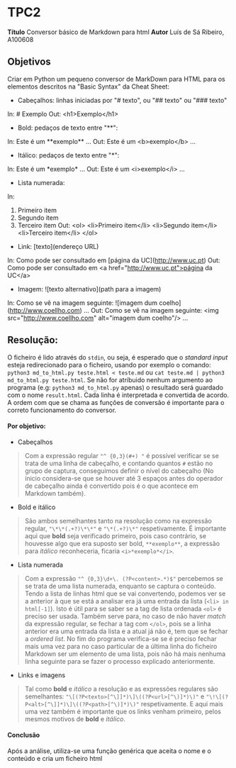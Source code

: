 # TPC2

**Título** Conversor básico de Markdown para html
**Autor** Luís de Sá Ribeiro, A100608

## Objetivos

Criar em Python um pequeno conversor de MarkDown para HTML para os elementos descritos na "Basic Syntax" da Cheat Sheet:

- Cabeçalhos: linhas iniciadas por "# texto", ou "## texto" ou "### texto"

In: # Exemplo
Out: \<h1>Exemplo\</h1>

- Bold: pedaços de texto entre "**":

In: Este é um \*\*exemplo\*\* ...
Out: Este é um \<b>exemplo\</b> ...

- Itálico: pedaços de texto entre "*":

In: Este é um \*exemplo\* ...
Out: Este é um \<i>exemplo\</i> ...

- Lista numerada:

In:
1. Primeiro item
2. Segundo item
3. Terceiro item
Out:
\<ol>
\<li>Primeiro item\</li>
\<li>Segundo item\</li>
\<li>Terceiro item\</li>
\</ol>

- Link: [texto](endereço URL)

In: Como pode ser consultado em \[página da UC](http://www.uc.pt)
Out: Como pode ser consultado em \<a href="http://www.uc.pt">página da UC\</a>

- Imagem: ![texto alternativo](path para a imagem)

In: Como se vê na imagem seguinte: \!\[imagem dum coelho](http://www.coellho.com) ...
Out: Como se vê na imagem seguinte: \<img src="http://www.coellho.com" alt="imagem dum coelho"/> ...

## Resolução:

O ficheiro é lido através do `stdin`, ou seja, é esperado que o *standard input* esteja redirecionado para o ficheiro, usando por exemplo o comando: `python3 md_to_html.py teste.html < teste.md` ou `cat teste.md | python3 md_to_html.py teste.html`. Se não for atríbuido nenhum argumento ao programa (e.g: `python3 md_to_html.py` apenas) o resultado será guardado com o nome `result.html`. Cada linha é interpretada e convertida de acordo. A ordem com que se chama as funções de conversão é importante para o correto funcionamento do conversor.

#### Por objetivo:

* Cabeçalhos
> Com a expressão regular `"^ {0,3}(#+) "` é possível verificar se se trata de uma linha de cabeçalho, e contando quantos `#` estão no grupo de captura, conseguimos definir o nível do cabeçalho (No ínicio considera-se que se houver até 3 espaços antes do operador de cabeçalho ainda é convertido pois é o que acontece em Markdown também).

* Bold e itálico
> São ambos semelhantes tanto na resolução como na expressão regular, `"\*\*(.+?)\*\*"` e `"\*(.+?)\*"` respetivamente. É importante aqui que **bold** seja verificado primeiro, pois caso contrário, se houvesse algo que era suposto ser bold, `**exemplo**`, a expressão para *itálico* reconheceria, ficaria `<i>*exemplo*</i>`.

* Lista numerada
> Com a expressão `"^ {0,3}\d+\. (?P<content>.*)$"` percebemos se se trata de uma lista numerada, enquanto se captura o conteúdo. Tendo a lista de linhas html que se vai convertendo, podemos ver se a anterior à que se está a analisar era já uma entrada da lista (`<li> in html[-1]`). Isto é útil para se saber se a tag de lista ordenada `<ol>` é preciso ser usada. Também serve para, no caso de não haver *match* da expressão regular, se fechar a tag com `</ol>`, pois se a linha anterior era uma entrada da lista e a atual já não é, tem que se fechar a *ordered list*. No fim do programa verifica-se se é preciso fechar mais uma vez para no caso particular de a última linha do ficheiro Markdown ser um elemento de uma lista, pois não há mais nenhuma linha seguinte para se fazer o processo explicado anteriormente.

* Links e imagens
> Tal como **bold** e *itálico* a resolução e as expressões regulares são semelhantes: `"\[(?P<texto>[^\]]*)\]\((?P<url>[^\)]*)\)"` e `"\!\[(?P<alt>[^\]]*)\]\((?P<path>[^\)]*)\)"` respetivamente. E aqui mais uma vez também é importante que os links venham primeiro, pelos mesmos motivos de **bold** e *itálico*.

#### Conclusão

Após a análise, utiliza-se uma função genérica que aceita o nome e o conteúdo e cria um ficheiro html
 